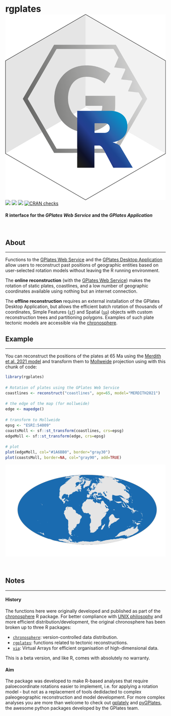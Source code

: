 
# rgplates <img src="man/figures/logo.png" align="right" />

[![](https://img.shields.io/badge/devel%20version-0.3.0-green.svg)](https://github.com/adamkocsis/rgplates)
[![](https://www.r-pkg.org/badges/version/rgplates?color=blue)](https://cran.r-project.org/package=rgplates)
[![](http://cranlogs.r-pkg.org/badges/grand-total/rgplates?color=yellow)](https://cran.r-project.org/package=rgplates)
[![CRAN
checks](https://badges.cranchecks.info/summary/rgplates.svg)](https://cran.r-project.org/web/checks/check_results_rgplates.html)

#### R interface for the *GPlates Web Service* and the *GPlates Application*

<br>

## About

-----

Functions to the [GPlates Web Service](https://gws.gplates.org/) and the
[GPlates Desktop Application](https://www.gplates.org/) allow users to
reconstruct past positions of geographic entities based on user-selected
rotation models without leaving the R running environment.

The **online reconstruction** (with the [GPlates Web
Service](https://gws.gplates.org/)) makes the rotation of static plates,
coastlines, and a low number of geographic coordinates available using
nothing but an internet connection.

The **offline reconstruction** requires an external installation of the
GPlates Desktop Application, but allows the efficient batch rotation of
thousands of coordinates, Simple Features
([`sf`](https://cran.r-project.org/package=sf)) and Spatial
([`sp`](https://cran.r-project.org/package=sp)) objects with custom
reconstruction trees and partitioning polygons. Examples of such plate
tectonic models are accessible via the
[chronosphere](http://www.chronosphere.info/).

## Example

-----

You can reconstruct the positions of the plates at 65 Ma using the
[Merdith et al. 2021
model](https://www.sciencedirect.com/science/article/pii/S0012825220305237)
and transform them to [Mollweide](https://epsg.io/54009) projection
using with this chunk of code:

``` r
library(rgplates)

# Rotation of plates using the GPlates Web Service
coastlines <- reconstruct("coastlines", age=65, model="MERDITH2021")

# the edge of the map (for mollweide)
edge <- mapedge()

# transform to Mollweide
epsg <- "ESRI:54009"
coastsMoll <- sf::st_transform(coastlines, crs=epsg)
edgeMoll <- sf::st_transform(edge, crs=epsg)

# plot
plot(edgeMoll, col="#1A6BB0", border="gray30")
plot(coastsMoll, border=NA, col="gray90", add=TRUE)
```

![](man/figures/rgplates_example.png)

<br>

## Notes

-----

#### History

The functions here were originally developed and published as part of
the [chronosphere](https://chronosphere.info/r_client/) R package. For
better compliance with [UNIX
philosophy](https://en.wikipedia.org/wiki/Unix_philosophy) and more
efficient distribution/development, the original chronosphere has been
broken up to three R packages:

  - [`chronosphere`](https://chronosphere.info/r_client/):
    version-controlled data distribution.
  - [`rgplates`](https://adamkocsis.github.io/rgplates/): functions
    related to tectonic reconstructions.
  - [`via`](https://adamkocsis.github.io/via/): Virtual Arrays for
    efficient organisation of high-dimensional data.

This is a beta version, and like R, comes with absolutely no warranty.

#### Aim

The package was developed to make R-based analyses that require
paloecoordinate rotations easier to implement, i.e. for applying a
rotation model - but not as a replacement of tools dedidacted to complex
paleogeographic reconstruction and model development. For more complex
analyses you are more than welcome to check out
[gplately](https://gplates.github.io/gplately/) and
[pyGPlates](https://www.gplates.org/docs/pygplates/), the awesome python
packages developed by the GPlates team.
